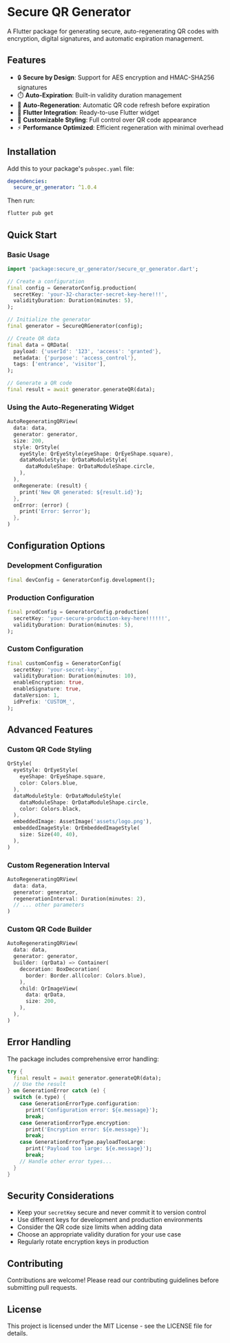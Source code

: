 # Secure QR Generator

A Flutter package for generating secure, auto-regenerating QR codes with encryption, digital signatures, and automatic expiration management.

## Features

- 🔒 **Secure by Design**: Support for AES encryption and HMAC-SHA256 signatures
- ⏱️ **Auto-Expiration**: Built-in validity duration management
- 🔄 **Auto-Regeneration**: Automatic QR code refresh before expiration
- 📱 **Flutter Integration**: Ready-to-use Flutter widget
- 🎨 **Customizable Styling**: Full control over QR code appearance
- ⚡ **Performance Optimized**: Efficient regeneration with minimal overhead

## Installation

Add this to your package's `pubspec.yaml` file:

```yaml
dependencies:
  secure_qr_generator: ^1.0.4
```

Then run:

```bash
flutter pub get
```

## Quick Start

### Basic Usage

```dart
import 'package:secure_qr_generator/secure_qr_generator.dart';

// Create a configuration
final config = GeneratorConfig.production(
  secretKey: 'your-32-character-secret-key-here!!!',
  validityDuration: Duration(minutes: 5),
);

// Initialize the generator
final generator = SecureQRGenerator(config);

// Create QR data
final data = QRData(
  payload: {'userId': '123', 'access': 'granted'},
  metadata: {'purpose': 'access_control'},
  tags: ['entrance', 'visitor'],
);

// Generate a QR code
final result = await generator.generateQR(data);
```

### Using the Auto-Regenerating Widget

```dart
AutoRegeneratingQRView(
  data: data,
  generator: generator,
  size: 200,
  style: QrStyle(
    eyeStyle: QrEyeStyle(eyeShape: QrEyeShape.square),
    dataModuleStyle: QrDataModuleStyle(
      dataModuleShape: QrDataModuleShape.circle,
    ),
  ),
  onRegenerate: (result) {
    print('New QR generated: ${result.id}');
  },
  onError: (error) {
    print('Error: $error');
  },
)
```

## Configuration Options

### Development Configuration

```dart
final devConfig = GeneratorConfig.development();
```

### Production Configuration

```dart
final prodConfig = GeneratorConfig.production(
  secretKey: 'your-secure-production-key-here!!!!!!',
  validityDuration: Duration(minutes: 5),
);
```

### Custom Configuration

```dart
final customConfig = GeneratorConfig(
  secretKey: 'your-secret-key',
  validityDuration: Duration(minutes: 10),
  enableEncryption: true,
  enableSignature: true,
  dataVersion: 1,
  idPrefix: 'CUSTOM_',
);
```

## Advanced Features

### Custom QR Code Styling

```dart
QrStyle(
  eyeStyle: QrEyeStyle(
    eyeShape: QrEyeShape.square,
    color: Colors.blue,
  ),
  dataModuleStyle: QrDataModuleStyle(
    dataModuleShape: QrDataModuleShape.circle,
    color: Colors.black,
  ),
  embeddedImage: AssetImage('assets/logo.png'),
  embeddedImageStyle: QrEmbeddedImageStyle(
    size: Size(40, 40),
  ),
)
```

### Custom Regeneration Interval

```dart
AutoRegeneratingQRView(
  data: data,
  generator: generator,
  regenerationInterval: Duration(minutes: 2),
  // ... other parameters
)
```

### Custom QR Code Builder

```dart
AutoRegeneratingQRView(
  data: data,
  generator: generator,
  builder: (qrData) => Container(
    decoration: BoxDecoration(
      border: Border.all(color: Colors.blue),
    ),
    child: QrImageView(
      data: qrData,
      size: 200,
    ),
  ),
)
```

## Error Handling

The package includes comprehensive error handling:

```dart
try {
  final result = await generator.generateQR(data);
  // Use the result
} on GenerationError catch (e) {
  switch (e.type) {
    case GenerationErrorType.configuration:
      print('Configuration error: ${e.message}');
      break;
    case GenerationErrorType.encryption:
      print('Encryption error: ${e.message}');
      break;
    case GenerationErrorType.payloadTooLarge:
      print('Payload too large: ${e.message}');
      break;
    // Handle other error types...
  }
}
```

## Security Considerations

- Keep your `secretKey` secure and never commit it to version control
- Use different keys for development and production environments
- Consider the QR code size limits when adding data
- Choose an appropriate validity duration for your use case
- Regularly rotate encryption keys in production

## Contributing

Contributions are welcome! Please read our contributing guidelines before submitting pull requests.

## License

This project is licensed under the MIT License - see the LICENSE file for details.